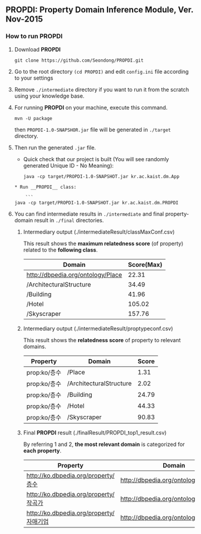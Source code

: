 ## PROPDI: Property Domain Inference Module,  Ver. Nov-2015  

### How to run PROPDI

1. Download __PROPDI__
    ```
    git clone https://github.com/Seondong/PROPDI.git 
    ```

2. Go to the root directory `(cd PROPDI)` and edit `config.ini` file according to your settings

3. Remove `./intermediate` directory if you want to run it from the scratch using your knowledge base. 

4. For running __PROPDI__ on your machine, execute this command. <br>

    ```
    mvn -U package
    ```
   then `PROPDI-1.0-SNAPSHOR.jar` file will be generated in `./target` directory.

5. Then run the generated `.jar` file.
    * Quick check that our project is built (You will see randomly generated Unique ID - No Meaning):

        ```
        java -cp target/PROPDI-1.0-SNAPSHOT.jar kr.ac.kaist.dm.App
	```
    * Run __PROPDI__ class:
        
        ```
	java -cp target/PROPDI-1.0-SNAPSHOT.jar kr.ac.kaist.dm.PROPDI
	```
		
6. You can find intermediate results in `./intermediate` and final property-domain result in `./final` directories.

    1. Intermediary output (./intermediateResult/classMaxConf.csv)
    
        This result shows the __maximum relatedness score__ (of property) related to the __following class__.

        | Domain                            | Score(Max) |
        |-----------------------------------|--------------|
        | http://dbpedia.org/ontology/Place |        22.31 |
        | /ArchitecturalStructure           |        34.49 |
        | /Building                         |        41.96 |
        | /Hotel                            |       105.02 |
        | /Skyscraper                       |       157.76 |	


    2. Intermediary output (./intermediateResult/proptypeconf.csv)
    
        This result shows the __relatedness score__ of property to relevant domains.

        | Property     | Domain                  | Score |
        |--------------|-------------------------|---------|
        | prop:ko/층수 | /Place                  |    1.31 |
        | prop:ko/층수 | /ArchitecturalStructure |    2.02 |
        | prop:ko/층수 | /Building               |   24.79 |
        | prop:ko/층수 | /Hotel                  |   44.33 |
        | prop:ko/층수 | /Skyscraper             |   90.83 |


    3.  Final __PROPDI__ result (./finalResult/PROPDI_top1_result.csv)

        By referring 1 and 2, __the most relevant domain__ is categorized for __each property__.

        | Property                                | Domain                               |
        |-----------------------------------------|--------------------------------------|
        | http://ko.dbpedia.org/property/층수     | http://dbpedia.org/ontology/Building |
        | http://ko.dbpedia.org/property/작곡가   | http://dbpedia.org/ontology/Song     |
        | http://ko.dbpedia.org/property/자매기업 | http://dbpedia.org/ontology/Company  |
